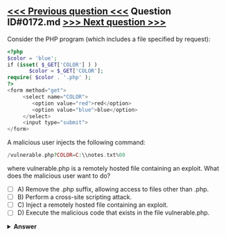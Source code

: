[<<< Previous question <<<](0171.md)   Question ID#0172.md   [>>> Next question >>>](0173.md)
---

Consider the PHP program (which includes a file specified by request):

```php
<?php
$color = 'blue';
if (isset( $_GET['COLOR'] ) )
       $color = $_GET['COLOR'];
require( $color . '.php' );
?>
<form method="get">
     <select name="COLOR">
        <option value="red">red</option>
        <option value="blue">blue</option>
     </select>
     <input type="submit">
</form>
```
A malicious user injects the following command:
```php
/vulnerable.php?COLOR=C:\\notes.txt%00
```
where vulnerable.php is a remotely hosted file containing an exploit. What does the malicious user want to do?

- [ ] A) Remove the .php suffix, allowing access to files other than .php.
- [ ] B) Perform a cross-site scripting attack.
- [ ] C) Inject a remotely hosted file containing an exploit.
- [ ] D) Execute the malicious code that exists in the file vulnerable.php.

<details><summary><b>Answer</b></summary>
<p>
  Answer: <strong>A</strong>
</p>
</details>
